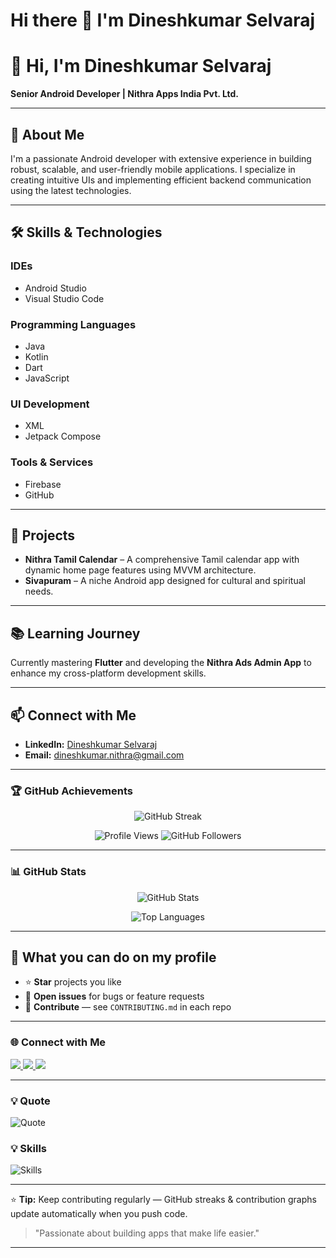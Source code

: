 # Hi there 👋 I'm Dineshkumar Selvaraj  

<!--
**dineshkumar-my-apps/dineshkumar-my-apps** is a ✨ _special_ ✨ repository because its `README.md` (this file) appears on your GitHub profile.

Here are some ideas to get you started:

- 🔭 I’m currently working on ...
- 🌱 I’m currently learning ...
- 👯 I’m looking to collaborate on ...
- 🤔 I’m looking for help with ...
- 💬 Ask me about ...
- 📫 How to reach me: ...
- 😄 Pronouns: ...
- ⚡ Fun fact: ...
-->

# 👋 Hi, I'm Dineshkumar Selvaraj

**Senior Android Developer | Nithra Apps India Pvt. Ltd.**

---

## 🚀 About Me
I'm a passionate Android developer with extensive experience in building robust, scalable, and user-friendly mobile applications. I specialize in creating intuitive UIs and implementing efficient backend communication using the latest technologies.

---

## 🛠️ Skills & Technologies

### IDEs
- Android Studio
- Visual Studio Code

### Programming Languages
- Java
- Kotlin
- Dart
- JavaScript

### UI Development
- XML
- Jetpack Compose

### Tools & Services
- Firebase
- GitHub

---

## 📱 Projects
- **Nithra Tamil Calendar** – A comprehensive Tamil calendar app with dynamic home page features using MVVM architecture.
- **Sivapuram** – A niche Android app designed for cultural and spiritual needs.

---

## 📚 Learning Journey
Currently mastering **Flutter** and developing the **Nithra Ads Admin App** to enhance my cross-platform development skills.

---

## 📫 Connect with Me
- **LinkedIn:** [Dineshkumar Selvaraj](https://www.linkedin.com/in/dineshkumar-selvaraj)
- **Email:** dineshkumar.nithra@gmail.com
  
---

### 🏆 GitHub Achievements
<!-- Reliable badge replacements for trophies -->
<p align="center">
  <img src="https://github-readme-streak-stats.herokuapp.com?user=dineshkumar-my-apps&theme=radical" alt="GitHub Streak" />
</p>
<p align="center">
  <img src="https://komarev.com/ghpvc/?username=dineshkumar-my-apps&label=Profile%20views&color=ff69b4&style=flat" alt="Profile Views" />
  <img src="https://img.shields.io/github/followers/dineshkumar-my-apps?label=Followers&style=social" alt="GitHub Followers" />
</p>

---

### 📊 GitHub Stats
<p align="center">
  <img src="https://github-readme-stats.vercel.app/api?username=dineshkumar-my-apps&show_icons=true&theme=radical&count_private=true" alt="GitHub Stats" />
</p>

<p align="center">
  <img src="https://github-readme-stats.vercel.app/api/top-langs/?username=dineshkumar-my-apps&layout=compact&theme=radical" alt="Top Languages" />
</p>

---

## 📌 What you can do on my profile
- ⭐ **Star** projects you like  
- 🐛 **Open issues** for bugs or feature requests  
- 🤝 **Contribute** — see `CONTRIBUTING.md` in each repo

---

### 🌐 Connect with Me
<p align="left">
  <a href="https://www.linkedin.com/in/dineshkumar-selvaraj-49676891/" target="_blank">
    <img src="https://img.shields.io/badge/LinkedIn-0077B5?style=for-the-badge&logo=linkedin&logoColor=white"/>
  </a>
  <a href="mailto:dineshkumar.nithra@gmail.com">
    <img src="https://img.shields.io/badge/Gmail-D14836?style=for-the-badge&logo=gmail&logoColor=white"/>
  </a>
  <a href="https://github.com/dineshkumar-my-apps" target="_blank">
    <img src="https://img.shields.io/badge/GitHub-000000?style=for-the-badge&logo=github&logoColor=white"/>
  </a>
</p>

---

### 💡 Quote

![Quote](https://quotes-github-readme.vercel.app/api?type=motivational)

### 💡 Skills

![Skills](https://skillicons.dev/icons?i=java,kotlin,flutter,firebase,git)

---

⭐ **Tip:** Keep contributing regularly — GitHub streaks & contribution graphs update automatically when you push code.

> "Passionate about building apps that make life easier."

---
